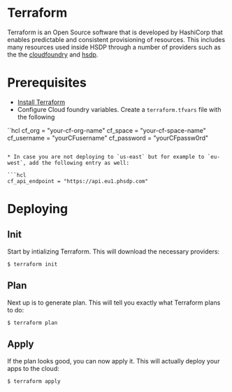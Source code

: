 # Terraform
Terraform is an Open Source software that is developed by HashiCorp that enables predictable and consistent provisioning of resources. This includes many resources used inside HSDP through a number of providers such as the the [cloudfoundry](https://registry.terraform.io/providers/philips-labs/cloudfoundry/latest) and [hsdp](https://registry.terraform.io/providers/philips-software/hsdp/latest).

# Prerequisites
* [Install Terraform](https://learn.hashicorp.com/tutorials/terraform/install-cli)
* Configure Cloud foundry variables. Create a `terraform.tfvars` file with the following

``hcl
cf_org      = "your-cf-org-name"
cf_space    = "your-cf-space-name"
cf_username = "yourCFusername"
cf_password = "yourCFpassw0rd"
```

* In case you are not deploying to `us-east` but for example to `eu-west`, add the following entry as well:

```hcl
cf_api_endpoint = "https://api.eu1.phsdp.com"
```

# Deploying

## Init
Start by intializing Terraform. This will download the necessary providers:

```shell
$ terraform init
```

## Plan
Next up is to generate plan. This will tell you exactly what Terraform plans to do:

```shell
$ terraform plan
```

## Apply
If the plan looks good, you can now apply it. This will actually deploy your apps to the cloud:

```shell
$ terraform apply
```
